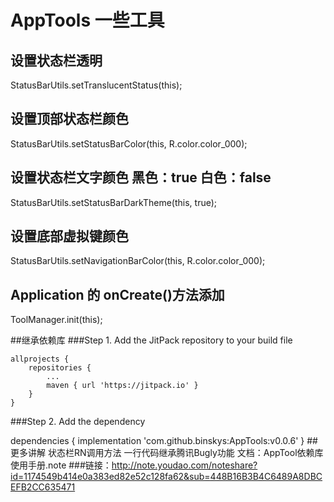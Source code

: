 
# AppTools 一些工具
## 设置状态栏透明
StatusBarUtils.setTranslucentStatus(this);
## 设置顶部状态栏颜色  
StatusBarUtils.setStatusBarColor(this, R.color.color_000);
## 设置状态栏文字颜色  黑色：true  白色：false
StatusBarUtils.setStatusBarDarkTheme(this, true);
## 设置底部虚拟键颜色  
StatusBarUtils.setNavigationBarColor(this, R.color.color_000);
## Application 的 onCreate()方法添加
ToolManager.init(this);

##继承依赖库
###Step 1. Add the JitPack repository to your build file

	allprojects {
		repositories {
			...
			maven { url 'https://jitpack.io' }
		}
	}
	
 ###Step 2. Add the dependency

 dependencies {
 	        implementation 'com.github.binskys:AppTools:v0.0.6'
 	}
##更多讲解 
状态栏RN调用方法
一行代码继承腾讯Bugly功能
文档：AppTool依赖库使用手册.note
###链接：http://note.youdao.com/noteshare?id=1174549b414e0a383ed82e52c128fa62&sub=448B16B3B4C6489A8DBCEFB2CC635471

